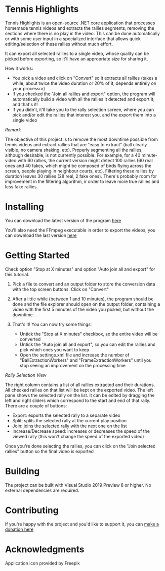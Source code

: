# Tennis Highlights

Tennis Highlights is an open-source .NET core application that processes homemade tennis videos and extracts the rallies segments, removing the sections where there is no play in the video. This can be done automatically or with some user input in a specialized interface that allows quick editing/selection of these rallies without much effort.

It can export all selected rallies to a single video, whose quality can be picked before exporting, so it'll have an appropriate size for sharing it.

How it works:
  - You pick a video and click on "Convert" so it extracts all rallies (takes a while, about twice the video duration or 20% of it, depends entirely on your processor)
  - If you checked the "Join all rallies and export" option, the program will automatically build a video with all the rallies it detected and export it, and that's it!
  - If you didn't, it'll take you to the rally selection screen, where you can pick and/or edit the rallies that interest you, and the export them into a single video
  
*Remark*
  
The objective of this project is to remove the most downtime possible from tennis videos and extract rallies that are "easy to extract" (ball clearly visible, no camera shaking, etc). Properly segmenting all the rallies, although desirable, is not currently possible. For example, for a 40 minute-video with 60 rallies, the current version might detect 100 rallies (60 real ones and 40 fakes, which might be  composed of birds flying across the screen, people playing in neighbour courts, etc). Filtering these rallies by duration leaves 30 rallies (28 real, 2 fake ones). There's probably room for improvement in the filtering algorithm, ir order to leave more true rallies and less fake rallies.
  
# Installing

You can download the latest version of the program [here](https://github.com/katsub/tennis-highlights/releases/download/1.33/TennisHighlights.zip)

You'll also need the FFmpeg executable in order to export the videos, you can download the last version [here](https://ffmpeg.zeranoe.com/builds/)

# Getting Started

Check option "Stop at X minutes" and option "Auto join all and export" for this tutorial.

1. Pick a file to convert and an output folder to store the conversion data with the top screen buttons. Click on "Convert"

2. After a little while (between 1 and 10 minutes), the program should be done and the file explorer should open on the output folder, containing a video with the first 5 minutes of the video you picked, but without the downtime.

3. That's it! You can now try some things:
    - Untick the "Stop at X minutes" checkbox, so the entire video will be converted
    - Untick the "Auto join all and export", so you can edit the rallies and pick which ones you want to keep
    - Open the settings.xml file and increase the number of "BallExtractionWorkers" and "FrameExtractionWorkers" until you stop seeing an improvement on the processing time
 
  *Rally Selection View*
  
  The right column contains a list of all rallies extracted and their durations. All checked rallies on that list will be kept on the exported video. 
  The left pane shows the selected rally on the list. It can be edited by dragging the left and right sliders which correspond to the start and end of that rally.
  There are a couple of buttons:
  - Export: exports the selected rally to a separate video
  - Split: splits the selected rally at the current play position
  - Join: joins the selected rally with the next one on the list
  - Increase/Decrease speed: increases or decreases the speed of the viewed rally (this won't change the speed of the exported video)
  
  Once you're done selecting the rallies, you can click on the "Join selected rallies" button so the final video is exported

# Building

The project can be built with Visual Studio 2019 Preview 8 or higher. No external dependencies are required.

# Contributing

If you're happy with the project and you'd like to support it, you can [make a donation here](https://www.paypal.com/donate/?token=qMxrkbZ7wdmH0MHlTh5IOgTXSlkgKpNcbSjluXLvRvypnu8EmN0ET_KXginl9WWpV2OkrW&country.x=FR&locale.x=FR)

# Acknowledgments

Application icon provided by Freepik

